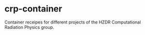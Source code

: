 # crp-container
Container receipes for different projects of the HZDR Computational Radiation Physics group.

